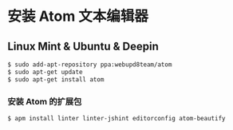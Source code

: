 # 安装 Atom 文本编辑器

## Linux Mint & Ubuntu & Deepin

```bash
$ sudo add-apt-repository ppa:webupd8team/atom
$ sudo apt-get update
$ sudo apt-get install atom
```

### 安装 Atom 的扩展包

```bash
$ apm install linter linter-jshint editorconfig atom-beautify
```
